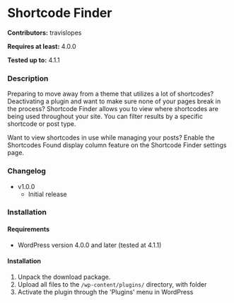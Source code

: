 # Shortcode Finder
**Contributors:** travislopes

**Requires at least:** 4.0.0

**Tested up to:** 4.1.1

### Description
Preparing to move away from a theme that utilizes a lot of shortcodes? Deactivating a plugin and want to make sure none of your pages break in the process? Shortcode Finder allows you to view where shortcodes are being used throughout your site. You can filter results by a specific shortcode or post type.

Want to view shortcodes in use while managing your posts? Enable the Shortcodes Found display column feature on the Shortcode Finder settings page.


### Changelog
* v1.0.0
	* Initial release

### Installation
#### Requirements
* WordPress version 4.0.0 and later (tested at 4.1.1)

#### Installation
1. Unpack the download package.
1. Upload all files to the `/wp-content/plugins/` directory, with folder
1. Activate the plugin through the 'Plugins' menu in WordPress
